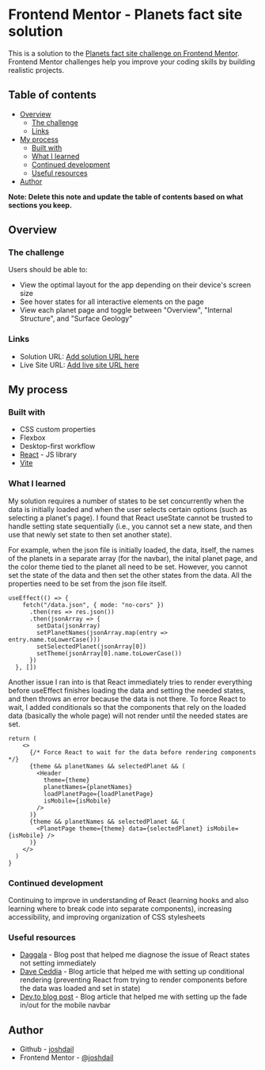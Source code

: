 # Frontend Mentor - Planets fact site solution

This is a solution to the [Planets fact site challenge on Frontend Mentor](https://www.frontendmentor.io/challenges/planets-fact-site-gazqN8w_f). Frontend Mentor challenges help you improve your coding skills by building realistic projects. 

## Table of contents

- [Overview](#overview)
  - [The challenge](#the-challenge)
  - [Links](#links)
- [My process](#my-process)
  - [Built with](#built-with)
  - [What I learned](#what-i-learned)
  - [Continued development](#continued-development)
  - [Useful resources](#useful-resources)
- [Author](#author)

**Note: Delete this note and update the table of contents based on what sections you keep.**

## Overview

### The challenge

Users should be able to:

- View the optimal layout for the app depending on their device's screen size
- See hover states for all interactive elements on the page
- View each planet page and toggle between "Overview", "Internal Structure", and "Surface Geology"


### Links

- Solution URL: [Add solution URL here](https://your-solution-url.com)
- Live Site URL: [Add live site URL here](https://your-live-site-url.com)

## My process

### Built with

- CSS custom properties
- Flexbox
- Desktop-first workflow
- [React](https://reactjs.org/) - JS library
- [Vite](https://vitejs.dev/)

### What I learned

My solution requires a number of states to be set concurrently when the data is initially loaded and when the user selects certain options (such as selecting a planet's page). I found that React useState cannot be trusted to handle setting state sequentially (i.e., you cannot set a new state, and then use that newly set state to then set another state).

For example, when the json file is initially loaded, the data, itself, the names of the planets in a separate array (for the navbar), the inital planet page, and the color theme tied to the planet all need to be set. However, you cannot set the state of the data and then set the other states from the data. All the properties need to be set from the json file itself.

```
useEffect(() => {
    fetch("/data.json", { mode: "no-cors" })
      .then(res => res.json())
      .then(jsonArray => {
        setData(jsonArray)
        setPlanetNames(jsonArray.map(entry => entry.name.toLowerCase()))
        setSelectedPlanet(jsonArray[0])
        setTheme(jsonArray[0].name.toLowerCase())
      })
  }, [])
```

Another issue I ran into is that React immediately tries to render everything before useEffect finishes loading the data and setting the needed states, and then throws an error because the data is not there. To force React to wait, I added conditionals so that the components that rely on the loaded data (basically the whole page) will not render until the needed states are set.

```
return (
    <>
      {/* Force React to wait for the data before rendering components */}
      {theme && planetNames && selectedPlanet && (
        <Header
          theme={theme}
          planetNames={planetNames}
          loadPlanetPage={loadPlanetPage}
          isMobile={isMobile}
        />
      )}
      {theme && planetNames && selectedPlanet && (
        <PlanetPage theme={theme} data={selectedPlanet} isMobile={isMobile} />
      )}
    </>
  )
}
```




### Continued development

Continuing to improve in understanding of React (learning hooks and also learning where to break code into separate components), increasing accessibility, and improving organization of CSS stylesheets

### Useful resources

- [Daggala](https://www.daggala.com/react-state-not-updating-immediately/) - Blog post that helped me diagnose the issue of React states not setting immediately
- [Dave Ceddia](https://daveceddia.com/react-before-render/) - Blog article that helped me with setting up conditional rendering (preventing React from trying to render components before the data was loaded and set in state)
- [Dev.to blog post](https://dev.to/nicm42/fading-in-and-fading-out-with-css-transitions-3lc1) - Blog article that helped me with setting up the fade in/out for the mobile navbar


## Author

- Github - [joshdail](https://github.com/joshdail)
- Frontend Mentor - [@joshdail](https://www.frontendmentor.io/profile/joshdail)
